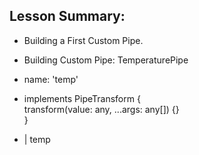 ## Lesson Summary:

- Building a First Custom Pipe.

- Building Custom Pipe: TemperaturePipe

- name: 'temp'

- implements PipeTransform {  
   transform(value: any, ...args: any[]) {}  
  }

- | temp
